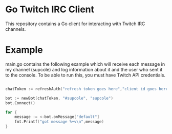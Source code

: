 # Go Twitch IRC Client

This repository contains a Go client for interacting with Twitch IRC channels.

# Example

main.go contains the following example which will receive each message in my channel (supcole) and log information about it and the user who sent it to the console. To be able to run this, you must have Twitch API credentials.

```go

chatToken := refreshAuth("refresh token goes here","client id goes here", "client secret goes here")

bot := newBot(chatToken, "#supcole", "supcole")
bot.Connect()

for {
    message := <-bot.onMessage["default"]
    fmt.Printf("got message %+v\n",message)
}


```
